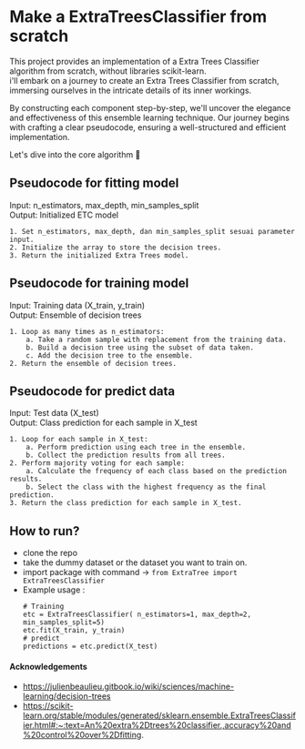 # Make a ExtraTreesClassifier from scratch

This project provides an implementation of a Extra Trees Classifier algorithm from scratch, without libraries scikit-learn. <br>
i'll embark on a journey to create an Extra Trees Classifier from scratch, immersing ourselves in the intricate details of its inner workings.

By constructing each component step-by-step, we'll uncover the elegance and effectiveness of this ensemble learning technique. Our journey begins with crafting a clear pseudocode, ensuring a well-structured and efficient implementation.

Let's dive into the core algorithm 🚀

## Pseudocode for fitting model <br>
Input: n_estimators, max_depth, min_samples_split <br>
Output: Initialized ETC model <br>
```
1. Set n_estimators, max_depth, dan min_samples_split sesuai parameter input.
2. Initialize the array to store the decision trees.
3. Return the initialized Extra Trees model.
```

## Pseudocode for training model <br>
Input: Training data (X_train, y_train) <br>
Output: Ensemble of decision trees <br>
```
1. Loop as many times as n_estimators:
    a. Take a random sample with replacement from the training data.
    b. Build a decision tree using the subset of data taken.
    c. Add the decision tree to the ensemble.
2. Return the ensemble of decision trees.
```

## Pseudocode for predict data <br>
Input: Test data (X_test) <br>
Output: Class prediction for each sample in X_test <br>
```
1. Loop for each sample in X_test:
    a. Perform prediction using each tree in the ensemble.
    b. Collect the prediction results from all trees.
2. Perform majority voting for each sample:
    a. Calculate the frequency of each class based on the prediction results.
    b. Select the class with the highest frequency as the final prediction.
3. Return the class prediction for each sample in X_test.
```

## How to run?
- clone the repo
- take the dummy dataset or the dataset you want to train on.
- import package with command -> `from ExtraTree import ExtraTreesClassifier`
- Example usage :
    ```
    # Training
    etc = ExtraTreesClassifier( n_estimators=1, max_depth=2, min_samples_split=5)
    etc.fit(X_train, y_train)
    # predict
    predictions = etc.predict(X_test)
    ```

#### Acknowledgements
- https://julienbeaulieu.gitbook.io/wiki/sciences/machine-learning/decision-trees
- https://scikit-learn.org/stable/modules/generated/sklearn.ensemble.ExtraTreesClassifier.html#:~:text=An%20extra%2Dtrees%20classifier.,accuracy%20and%20control%20over%2Dfitting.

